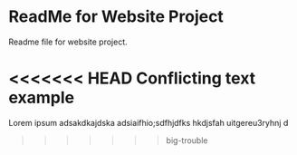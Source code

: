 # ReadMe for Website Project

Readme file for website project.

<<<<<<< HEAD
Conflicting text example
=======
Lorem ipsum adsakdkajdska adsiaifhio;sdfhjdfks hkdjsfah uitgereu3ryhnj d
>>>>>>> big-trouble
